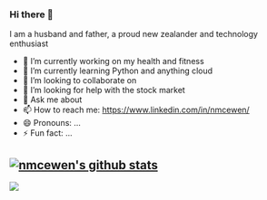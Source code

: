 

### Hi there 👋

I am a husband and father, a proud new zealander and technology enthusiast

- 🔭 I’m currently working on my health and fitness
- 🌱 I’m currently learning Python and anything cloud
- 👯 I’m looking to collaborate on 
- 🤔 I’m looking for help with the stock market
- 💬 Ask me about 
- 📫 How to reach me: https://www.linkedin.com/in/nmcewen/
- 😄 Pronouns: ...
- ⚡ Fun fact: ...



## [![nmcewen's github stats](https://github-readme-stats.vercel.app/api?username=nmcewen)](https://github.com/nmcewen/github-readme-stats)

<img align="center" src="https://github-readme-stats.vercel.app/api/?username=nmcewen&theme=dracula" />
